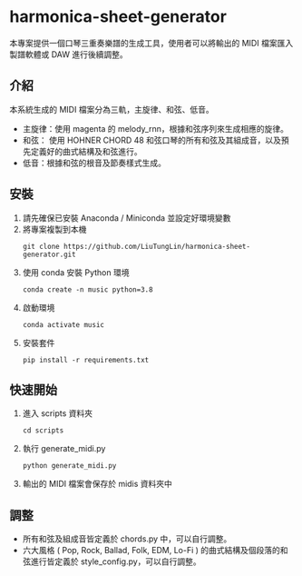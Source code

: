 # harmonica-sheet-generator
本專案提供一個口琴三重奏樂譜的生成工具，使用者可以將輸出的 MIDI 檔案匯入製譜軟體或 DAW 進行後續調整。

## 介紹
本系統生成的 MIDI 檔案分為三軌，主旋律、和弦、低音。
- 主旋律：使用 magenta 的 melody_rnn，根據和弦序列來生成相應的旋律。
- 和弦： 使用 HOHNER CHORD 48 和弦口琴的所有和弦及其組成音，以及預先定義好的曲式結構及和弦進行。
- 低音：根據和弦的根音及節奏樣式生成。

## 安裝
1. 請先確保已安裝 Anaconda / Miniconda 並設定好環境變數
2. 將專案複製到本機
    ```
    git clone https://github.com/LiuTungLin/harmonica-sheet-generator.git
    ```
3. 使用 conda 安裝 Python 環境
    ```
    conda create -n music python=3.8
    ```
4. 啟動環境
    ```
    conda activate music
    ```
5. 安裝套件
    ```
    pip install -r requirements.txt
    ```

## 快速開始
1. 進入 scripts 資料夾
    ```
    cd scripts
    ```
2. 執行 generate_midi.py
    ```
    python generate_midi.py
    ```
3. 輸出的 MIDI 檔案會保存於 midis 資料夾中

## 調整
- 所有和弦及組成音皆定義於 chords.py 中，可以自行調整。
- 六大風格 ( Pop, Rock, Ballad, Folk, EDM, Lo-Fi ) 的曲式結構及個段落的和弦進行皆定義於 style_config.py，可以自行調整。